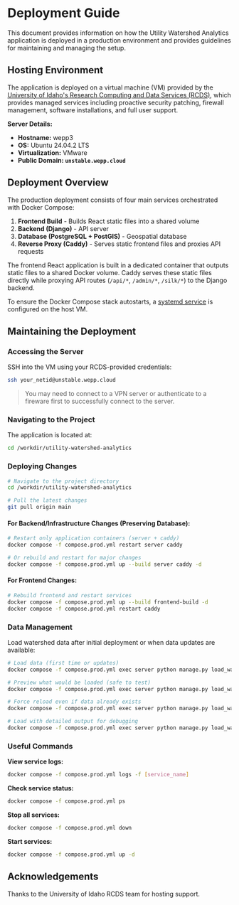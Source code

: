# Deployment Guide
This document provides information on how the Utility Watershed Analytics application is deployed in a production environment and provides guidelines for maintaining and managing the setup.

## Hosting Environment
The application is deployed on a virtual machine (VM) provided by the [University of Idaho's Research Computing and Data Services (RCDS)](https://hpc.uidaho.edu/index.html), which provides managed services including proactive security patching, firewall management, software installations, and full user support.

**Server Details:**
* **Hostname:** wepp3
* **OS:** Ubuntu 24.04.2 LTS
* **Virtualization:** VMware
* **Public Domain: `unstable.wepp.cloud`** 

## Deployment Overview
The production deployment consists of four main services orchestrated with Docker Compose:

1. **Frontend Build** - Builds React static files into a shared volume
2. **Backend (Django)** - API server
3. **Database (PostgreSQL + PostGIS)** - Geospatial database
4. **Reverse Proxy (Caddy)** - Serves static frontend files and proxies API requests

The frontend React application is built in a dedicated container that outputs static files to a shared Docker volume. Caddy serves these static files directly while proxying API routes (`/api/*`, `/admin/*`, `/silk/*`) to the Django backend.

To ensure the Docker Compose stack autostarts, a [systemd service](/utility-watershed-analytics.service) is configured on the host VM.

## Maintaining the Deployment

### Accessing the Server
SSH into the VM using your RCDS-provided credentials:
```bash
ssh your_netid@unstable.wepp.cloud
```
> You may need to connect to a VPN server or authenticate to a fireware first to successfully connect to the server.

### Navigating to the Project
The application is located at:
```bash
cd /workdir/utility-watershed-analytics
```

### Deploying Changes
```bash
# Navigate to the project directory
cd /workdir/utility-watershed-analytics

# Pull the latest changes
git pull origin main
```

#### For Backend/Infrastructure Changes (Preserving Database):
```bash
# Restart only application containers (server + caddy)
docker compose -f compose.prod.yml restart server caddy

# Or rebuild and restart for major changes
docker compose -f compose.prod.yml up --build server caddy -d
```

#### For Frontend Changes:
```bash
# Rebuild frontend and restart services
docker compose -f compose.prod.yml up --build frontend-build -d
docker compose -f compose.prod.yml restart caddy
```

### Data Management
Load watershed data after initial deployment or when data updates are available:

```bash
# Load data (first time or updates)
docker compose -f compose.prod.yml exec server python manage.py load_watershed_data

# Preview what would be loaded (safe to test)
docker compose -f compose.prod.yml exec server python manage.py load_watershed_data --dry-run

# Force reload even if data already exists
docker compose -f compose.prod.yml exec server python manage.py load_watershed_data --force

# Load with detailed output for debugging
docker compose -f compose.prod.yml exec server python manage.py load_watershed_data --verbosity=2
```

### Useful Commands

**View service logs:**
```bash
docker compose -f compose.prod.yml logs -f [service_name]
```

**Check service status:**
```bash
docker compose -f compose.prod.yml ps
```

**Stop all services:**
```bash
docker compose -f compose.prod.yml down
```

**Start services:**
```bash
docker compose -f compose.prod.yml up -d
```

## Acknowledgements
Thanks to the University of Idaho RCDS team for hosting support.